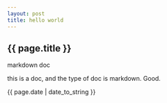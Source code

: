 ```yaml
---
layout: post
title: hello world
---
```


<h2>{{ page.title }}</h2>

<p>markdown doc</p>
this is a doc, and the type of doc is markdown.
Good.

<p>{{ page.date | date_to_string }}</p>
